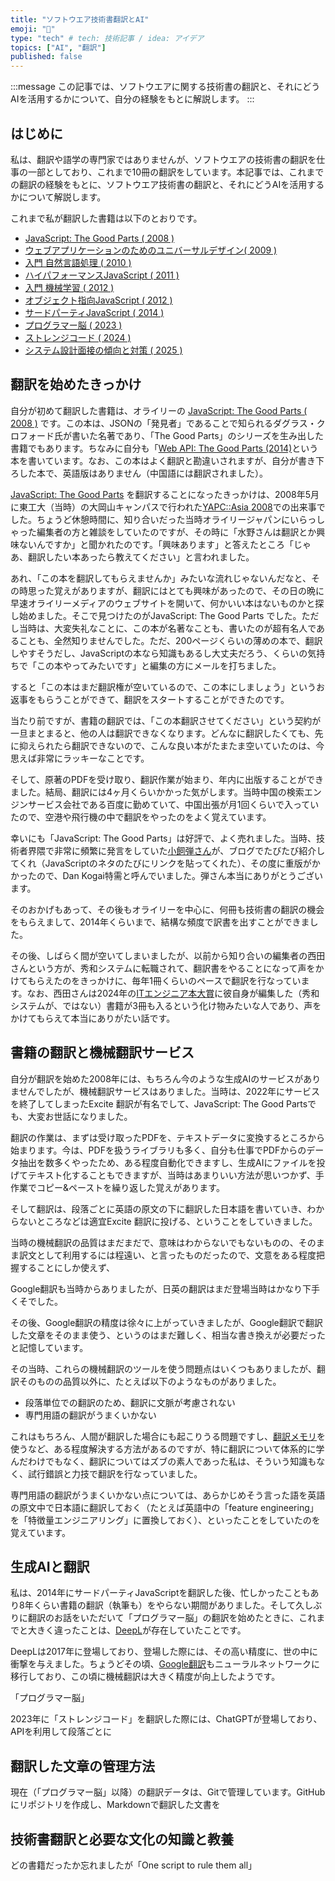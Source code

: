 ```yaml
---
title: "ソフトウエア技術書翻訳とAI"
emoji: "📗"
type: "tech" # tech: 技術記事 / idea: アイデア
topics: ["AI", "翻訳"]
published: false
---
```


:::message
この記事では、ソフトウエアに関する技術書の翻訳と、それにどうAIを活用するかについて、自分の経験をもとに解説します。
:::

## はじめに

私は、翻訳や語学の専門家ではありませんが、ソフトウエアの技術書の翻訳を仕事の一部としており、これまで10冊の翻訳をしています。本記事では、これまでの翻訳の経験をもとに、ソフトウエア技術書の翻訳と、それにどうAIを活用するかについて解説します。

これまで私が翻訳した書籍は以下のとおりです。

- [JavaScript: The Good Parts ( 2008 )](https://www.amazon.co.jp/dp/4873113911/)
- [ウェブアプリケーションのためのユニバーサルデザイン( 2009 )](https://www.amazon.co.jp/dp/4873114322/)
- [入門 自然言語処理 ( 2010 )](https://www.amazon.co.jp/dp/4873114705/)
- [ハイパフォーマンスJavaScript ( 2011 )](https://www.amazon.co.jp/dp/487311490X/)
- [入門 機械学習 ( 2012 )](https://www.amazon.co.jp/dp/4873115949/)
- [オブジェクト指向JavaScript ( 2012 )](https://www.amazon.co.jp/dp/4048706705/)
- [サードパーティJavaScript ( 2014 )](https://www.amazon.co.jp/dp/4798072796/)
- [プログラマー脳 ( 2023 )](https://www.amazon.co.jp/dp/4798068535/)
- [ストレンジコード ( 2024 )](https://www.amazon.co.jp/dp/4798069744/)
- [システム設計面接の傾向と対策 ( 2025 )](https://www.amazon.co.jp/dp/4798072796/)

## 翻訳を始めたきっかけ

自分が初めて翻訳した書籍は、オライリーの [JavaScript: The Good Parts ( 2008 )](https://www.amazon.co.jp/dp/4873113911/) です。この本は、JSONの「発見者」であることで知られるダグラス・クロフォード氏が書いた名著であり、「The Good Parts」のシリーズを生み出した書籍でもあります。ちなみに自分も「[Web API: The Good Parts (2014)](https://www.amazon.co.jp/dp/4873116864/)という本を書いています。なお、この本はよく翻訳と勘違いされますが、自分が書き下ろした本で、英語版はありません（中国語には翻訳されました）。

[JavaScript: The Good Parts](https://www.amazon.co.jp/dp/4873113911/) を翻訳することになったきっかけは、2008年5月に東工大（当時）の大岡山キャンパスで行われた[YAPC::Asia 2008](http://conferences.yapcasia.org/ya2008/)での出来事でした。ちょうど休憩時間に、知り合いだった当時オライリージャパンにいらっしゃった編集者の方と雑談をしていたのですが、その時に「水野さんは翻訳とか興味ないんですか」と聞かれたのです。「興味あります」と答えたところ「じゃあ、翻訳したい本あったら教えてください」と言われました。

あれ、「この本を翻訳してもらえませんか」みたいな流れじゃないんだなと、その時思った覚えがありますが、翻訳にはとても興味があったので、その日の晩に早速オライリーメディアのウェブサイトを開いて、何かいい本はないものかと探し始めました。そこで見つけたのがJavaScript: The Good Parts でした。ただし当時は、大変失礼なことに、この本が名著なことも、書いたのが超有名人であることも、全然知りませんでした。ただ、200ページくらいの薄めの本で、翻訳しやすそうだし、JavaScriptの本なら知識もあるし大丈夫だろう、くらいの気持ちで「この本やってみたいです」と編集の方にメールを打ちました。

すると「この本はまだ翻訳権が空いているので、この本にしましょう」というお返事をもらうことができて、翻訳をスタートすることができたのです。

当たり前ですが、書籍の翻訳では、「この本翻訳させてください」という契約が一旦まとまると、他の人は翻訳できなくなります。どんなに翻訳したくても、先に抑えられたら翻訳できないので、こんな良い本がたまたま空いていたのは、今思えば非常にラッキーなことです。

そして、原著のPDFを受け取り、翻訳作業が始まり、年内に出版することができました。結局、翻訳には4ヶ月くらいかかった気がします。当時中国の検索エンジンサービス会社である百度に勤めていて、中国出張が月1回くらいで入っていたので、空港や飛行機の中で翻訳をやったのをよく覚えています。

幸いにも「JavaScript: The Good Parts」は好評で、よく売れました。当時、技術者界隈で非常に頻繁に発言をしていた[小飼弾さん](https://www.dan.co.jp/%7Edankogai/)が、ブログでたびたび紹介してくれ（JavaScriptのネタのたびにリンクを貼ってくれた）、その度に重版がかかったので、Dan Kogai特需と呼んでいました。弾さん本当にありがとうございます。

そのおかげもあって、その後もオライリーを中心に、何冊も技術書の翻訳の機会をもらえまして、2014年くらいまで、結構な頻度で訳書を出すことができました。

その後、しばらく間が空いてしまいましたが、以前から知り合いの編集者の西田さんという方が、秀和システムに転職されて、翻訳書をやることになって声をかけてもらえたのをきっかけに、毎年1冊くらいのペースで翻訳を行なっています。なお、西田さんは2024年の[ITエンジニア本大賞](https://www.shoeisha.co.jp/campaign/award/2024/result)に彼自身が編集した（秀和システムが、ではない）書籍が3冊も入るという化け物みたいな人であり、声をかけてもらえて本当にありがたい話です。

## 書籍の翻訳と機械翻訳サービス

自分が翻訳を始めた2008年には、もちろん今のような生成AIのサービスがありませんでしたが、機械翻訳サービスはありました。当時は、2022年にサービスを終了してしまったExcite 翻訳が有名でして、JavaScript: The Good Partsでも、大変お世話になりました。

翻訳の作業は、まずは受け取ったPDFを、テキストデータに変換するところから始まります。今は、PDFを扱うライブラリも多く、自分も仕事でPDFからのデータ抽出を数多くやったため、ある程度自動化できますし、生成AIにファイルを投げてテキスト化することもできますが、当時はあまりいい方法が思いつかず、手作業でコピー&ペーストを繰り返した覚えがあります。

そして翻訳は、段落ごとに英語の原文の下に翻訳した日本語を書いていき、わからないところなどは適宜Excite 翻訳に投げる、ということをしていきました。

当時の機械翻訳の品質はまだまだで、意味はわからないでもないものの、そのまま訳文として利用するには程遠い、と言ったものだったので、文意をある程度把握することにしか使えず、

Google翻訳も当時からありましたが、日英の翻訳はまだ登場当時はかなり下手くそでした。

その後、Google翻訳の精度は徐々に上がっていきましたが、Google翻訳で翻訳した文章をそのまま使う、というのはまだ難しく、相当な書き換えが必要だったと記憶しています。

その当時、これらの機械翻訳のツールを使う問題点はいくつもありましたが、翻訳そのものの品質以外に、たとえば以下のようなものがありました。

- 段落単位での翻訳のため、翻訳に文脈が考慮されない
- 専門用語の翻訳がうまくいかない

これはもちろん、人間が翻訳した場合にも起こりうる問題ですし、[翻訳メモリ](https://ja.wikipedia.org/wiki/%E7%BF%BB%E8%A8%B3%E3%83%A1%E3%83%A2%E3%83%AA)を使うなど、ある程度解決する方法があるのですが、特に翻訳について体系的に学んだわけでもなく、翻訳についてはズブの素人であった私は、そういう知識もなく、試行錯誤と力技で翻訳を行なっていました。

専門用語の翻訳がうまくいかない点については、あらかじめそう言った語を英語の原文中で日本語に翻訳しておく（たとえば英語中の「feature engineering」を「特徴量エンジニアリング」に置換しておく）、といったことをしていたのを覚えています。

## 生成AIと翻訳

私は、2014年にサードパーティJavaScriptを翻訳した後、忙しかったこともあり8年くらい書籍の翻訳（執筆も）をやらない期間がありました。そして久しぶりに翻訳のお話をいただいて「プログラマー脳」の翻訳を始めたときに、これまでと大きく違ったことは、[DeepL](https://www.deepl.com/ja/translator)が存在していたことです。

DeepLは2017年に登場しており、登場した際には、その高い精度に、世の中に衝撃を与えました。ちょうどその頃、[Google翻訳](https://translate.google.co.jp/)もニューラルネットワークに移行しており、この頃に機械翻訳は大きく精度が向上したようです。

「プログラマー脳」


2023年に「ストレンジコード」を翻訳した際には、ChatGPTが登場しており、APIを利用して段落ごとに

## 翻訳した文章の管理方法

現在（「プログラマー脳」以降）の翻訳データは、Gitで管理しています。GitHubにリポジトリを作成し、Markdownで翻訳した文書を




## 技術書翻訳と必要な文化の知識と教養


どの書籍だったか忘れましたが「One script to rule them all」

